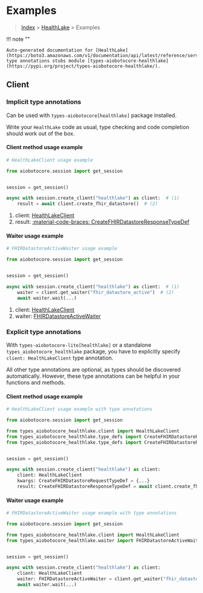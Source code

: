 # Examples

> [Index](../README.md) > [HealthLake](./README.md) > Examples

!!! note ""

    Auto-generated documentation for [HealthLake](https://boto3.amazonaws.com/v1/documentation/api/latest/reference/services/healthlake.html#healthlake)
    type annotations stubs module [types-aiobotocore-healthlake](https://pypi.org/project/types-aiobotocore-healthlake/).

## Client

### Implicit type annotations

Can be used with `types-aiobotocore[healthlake]` package installed.

Write your `HealthLake` code as usual,
type checking and code completion should work out of the box.



#### Client method usage example

```python
# HealthLakeClient usage example

from aiobotocore.session import get_session


session = get_session()

async with session.create_client("healthlake") as client:  # (1)
    result = await client.create_fhir_datastore()  # (2)
```

1. client: [HealthLakeClient](./client.md)
2. result: [:material-code-braces: CreateFHIRDatastoreResponseTypeDef](./type_defs.md#createfhirdatastoreresponsetypedef)





#### Waiter usage example

```python
# FHIRDatastoreActiveWaiter usage example

from aiobotocore.session import get_session


session = get_session()

async with session.create_client("healthlake") as client:  # (1)
    waiter = client.get_waiter("fhir_datastore_active")  # (2)
    await waiter.wait(...)
```

1. client: [HealthLakeClient](./client.md)
2. waiter: [FHIRDatastoreActiveWaiter](./waiters.md#fhirdatastoreactivewaiter)


### Explicit type annotations

With `types-aiobotocore-lite[healthlake]`
or a standalone `types_aiobotocore_healthlake` package, you have to explicitly specify
`client: HealthLakeClient` type annotation.

All other type annotations are optional, as types should be discovered automatically.
However, these type annotations can be helpful in your functions and methods.


#### Client method usage example

```python
# HealthLakeClient usage example with type annotations

from aiobotocore.session import get_session

from types_aiobotocore_healthlake.client import HealthLakeClient
from types_aiobotocore_healthlake.type_defs import CreateFHIRDatastoreResponseTypeDef
from types_aiobotocore_healthlake.type_defs import CreateFHIRDatastoreRequestTypeDef


session = get_session()

async with session.create_client("healthlake") as client:
    client: HealthLakeClient
    kwargs: CreateFHIRDatastoreRequestTypeDef = {...}
    result: CreateFHIRDatastoreResponseTypeDef = await client.create_fhir_datastore(**kwargs)
```





#### Waiter usage example

```python
# FHIRDatastoreActiveWaiter usage example with type annotations

from aiobotocore.session import get_session

from types_aiobotocore_healthlake.client import HealthLakeClient
from types_aiobotocore_healthlake.waiter import FHIRDatastoreActiveWaiter


session = get_session()

async with session.create_client("healthlake") as client:
    client: HealthLakeClient
    waiter: FHIRDatastoreActiveWaiter = client.get_waiter("fhir_datastore_active")
    await waiter.wait(...)
```

